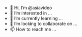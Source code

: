 - 👋 Hi, I’m @asiavideo
- 👀 I’m interested in ...
- 🌱 I’m currently learning ...
- 💞️ I’m looking to collaborate on ...
- 📫 How to reach me ...

<!---
asiavideo/asiavideo is a ✨ special ✨ repository because its `README.md` (this file) appears on your GitHub profile.
You can click the Preview link to take a look at your changes.
--->
